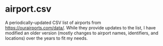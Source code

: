 # airport.csv

A periodically-updated CSV list of airports from https://ourairports.com/data/. While they provide updates to the list, I have modified an older version (mostly changes to airport names, identifiers, and locations) over the years to fit my needs.